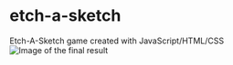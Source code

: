 # etch-a-sketch
Etch-A-Sketch game created with JavaScript/HTML/CSS
![Image of the final result](https://i.imgur.com/Z0LQv52.png)
